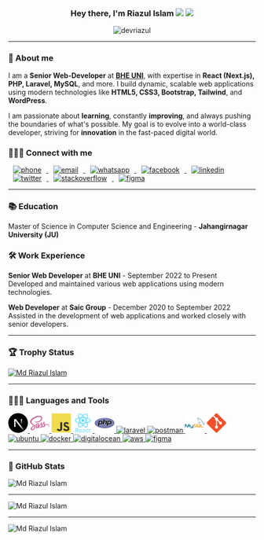 <h3 align="center">
  Hey there, I'm Riazul Islam 
  <img src="https://media.giphy.com/media/hvRJCLFzcasrR4ia7z/giphy.gif" width="28">
  <img src="https://emojis.slackmojis.com/emojis/images/1531849430/4246/blob-sunglasses.gif?1531849430" width="28"/>
</h3>

<p align="center">
  <img src="https://komarev.com/ghpvc/?username=devriazul&label=Profile%20views&color=0e75b6&style=flat" alt="devriazul" />
</p>

---

### 📖 About me

I am a **Senior Web-Developer** at <a href="https://bheuni.io" target="_blank">**BHE UNI**</a>, with expertise in **React (Next.js), PHP, Laravel, MySQL**, and more. I build dynamic, scalable web applications using modern technologies like **HTML5, CSS3, Bootstrap, Tailwind**, and **WordPress**. 

I am passionate about **learning**, constantly **improving**, and always pushing the boundaries of what's possible. My goal is to evolve into a world-class developer, striving for **innovation** in the fast-paced digital world.

### 🕵🏻‍♂️ Connect with me
<p align="start">
  <a href="tel:+8801722754100" target="_blank"> 
    <img src="https://img.icons8.com/ios-filled/50/4CAF50/phone.png" alt="phone" width="30" height="30" style="padding: 0 10px;"/> 
  </a>
  <a href="mailto:engr.riazul@gmail.com" target="_blank"> 
    <img src="https://www.vectorlogo.zone/logos/gmail/gmail-icon.svg" alt="email" width="30" height="30" style="padding: 0 10px;"/> 
  </a>
  <a href="https://api.whatsapp.com/send?phone=8801722754100" target="_blank"> 
    <img src="https://www.vectorlogo.zone/logos/whatsapp/whatsapp-icon.svg" alt="whatsapp" width="30" height="30" style="padding: 0 10px;"/> 
  </a>
  <a href="https://www.facebook.com/devriazul/" target="_blank"> 
    <img src="https://www.vectorlogo.zone/logos/facebook/facebook-icon.svg" alt="facebook" width="30" height="30" style="padding: 0 10px;"/> 
  </a>
  <a href="https://www.linkedin.com/in/devriazul/" target="_blank"> 
    <img src="https://www.vectorlogo.zone/logos/linkedin/linkedin-icon.svg" alt="linkedin" width="30" height="30" style="padding: 0 10px;"/> 
  </a>
  <a href="https://twitter.com/devriazul" target="_blank"> 
    <img src="https://www.vectorlogo.zone/logos/twitter/twitter-icon.svg" alt="twitter" width="30" height="30" style="padding: 0 10px;"/> 
  </a>
  <a href="https://stackoverflow.com/users/16483163/devriazul" target="_blank"> 
    <img src="https://www.vectorlogo.zone/logos/stackoverflow/stackoverflow-icon.svg" alt="stackoverflow" width="30" height="30" style="padding: 0 10px;"/> 
  </a>
  
  <a href="https://www.figma.com/files/user/989569216476556595?fuid=989569216476556595" target="_blank"> 
    <img src="https://www.vectorlogo.zone/logos/figma/figma-icon.svg" alt="figma" width="30" height="30" style="padding: 0 10px;"/> 
  </a>
  
</p>

---

<h3>📚 Education</h3>
    <p>
        Master of Science in Computer Science and Engineering - <strong>Jahangirnagar University (JU)</strong>
    </p>
    <h3>🛠️ Work Experience</h3>
    <p>
        <strong>Senior Web Developer</strong> at <strong>BHE UNI</strong> - September 2022 to Present
        <br>
        Developed and maintained various web applications using modern technologies.
    </p>
    <p>
        <strong>Web Developer</strong> at <strong>Saic Group</strong> - December 2020 to September 2022
        <br>
        Assisted in the development of web applications and worked closely with senior developers.
    </p>
    
---

### 🏆 Trophy Status

<p align="start">
  <a href="https://github.com/ryo-ma/github-profile-trophy">
    <img src="https://github-profile-trophy.vercel.app/?username=devriazul&theme=dracula" alt="Md Riazul Islam" />
  </a>
</p>

---

### 👨🏻‍💻 Languages and Tools
<p align="start">
  <a href="https://nextjs.org/" target="_blank"> <img src="https://raw.githubusercontent.com/devicons/devicon/master/icons/nextjs/nextjs-original.svg" alt="nextjs" width="40" height="40"/> </a>
  <a href="https://sass-lang.com" target="_blank"> <img src="https://raw.githubusercontent.com/devicons/devicon/master/icons/sass/sass-original.svg" alt="sass" width="40" height="40"/> </a>
  <a href="https://developer.mozilla.org/en-US/docs/Web/JavaScript" target="_blank"> <img src="https://raw.githubusercontent.com/devicons/devicon/master/icons/javascript/javascript-original.svg" alt="javascript" width="40" height="40"/> </a>
  <a href="https://reactjs.org/" target="_blank"> <img src="https://raw.githubusercontent.com/devicons/devicon/master/icons/react/react-original-wordmark.svg" alt="react" width="40" height="40"/> </a>
  <a href="https://www.php.net" target="_blank"> <img src="https://raw.githubusercontent.com/devicons/devicon/master/icons/php/php-original.svg" alt="php" width="40" height="40"/> </a>
  <a href="https://laravel.com/" target="_blank"> <img src="https://www.vectorlogo.zone/logos/laravel/laravel-icon.svg" alt="laravel" width="40" height="40"/> </a>
  <a href="https://postman.com" target="_blank"> <img src="https://www.vectorlogo.zone/logos/getpostman/getpostman-icon.svg" alt="postman" width="40" height="40"/> </a>
  <a href="https://www.mysql.com/" target="_blank"> <img src="https://raw.githubusercontent.com/devicons/devicon/master/icons/mysql/mysql-original-wordmark.svg" alt="mysql" width="40" height="40"/> </a>
  <a href="https://github.com" target="_blank"> <img src="https://raw.githubusercontent.com/devicons/devicon/master/icons/git/git-plain.svg" alt="git" width="40" height="40"/> </a>
  <a href="https://ubuntu.com/" target="_blank"> <img src="https://raw.githubusercontent.com/gilbarbara/logos/master/logos/ubuntu.svg" alt="ubuntu" width="40" height="40"/> </a>
  <a href="https://www.vectorlogo.zone/logos/docker/docker-icon.svg" target="_blank"> <img src="https://www.vectorlogo.zone/logos/docker/docker-icon.svg" alt="docker" width="40" height="40"/> </a>
  <a href="https://www.vectorlogo.zone/logos/digitalocean/digitalocean-official.svg" target="_blank"> <img src="https://www.vectorlogo.zone/logos/digitalocean/digitalocean-official.svg" alt="digitalocean" width="40" height="40"/> </a>
  <a href="https://www.vectorlogo.zone/logos/amazon_aws/amazon_aws-icon.svg" target="_blank"> <img src="https://www.vectorlogo.zone/logos/amazon_aws/amazon_aws-icon.svg" alt="aws" width="40" height="40"/> </a>
  <a href="https://www.vectorlogo.zone/logos/figma/figma-icon.svg" target="_blank"> <img src="https://www.vectorlogo.zone/logos/figma/figma-icon.svg" alt="figma" width="40" height="40"/> </a>
</p>

---

### 🌟 GitHub Stats
<p align="start">
  <img align="start" src="https://github-readme-stats.vercel.app/api/top-langs?username=devriazul&show_icons=true&locale=en&layout=compact" alt="Md Riazul Islam"/>
</p>

---

<p align="start">
  <img align="start" src="https://github-readme-stats.vercel.app/api?username=devriazul&show_icons=true&locale=en" alt="Md Riazul Islam"/>
</p>

---

<p align="start">
  <img align="start" src="https://github-readme-streak-stats.herokuapp.com/?user=devriazul&" alt="Md Riazul Islam" />
</p>
